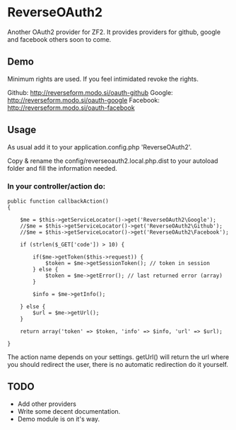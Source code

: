 ReverseOAuth2
===========

Another OAuth2 provider for ZF2. It provides providers for github, google and facebook others soon to come.

Demo
----
Minimum rights are used. If you feel intimidated revoke the rights.

Github: http://reverseform.modo.si/oauth-github
Google: http://reverseform.modo.si/oauth-google
Facebook: http://reverseform.modo.si/oauth-facebook

Usage
-----

As usual add it to your application.config.php 'ReverseOAuth2'.

Copy & rename the config/reverseoauth2.local.php.dist to your autoload folder and fill the information needed. 

### In your controller/action do:

    public function callbackAction()
    {

        $me = $this->getServiceLocator()->get('ReverseOAuth2\Google');
        //$me = $this->getServiceLocator()->get('ReverseOAuth2\Github');
        //$me = $this->getServiceLocator()->get('ReverseOAuth2\Facebook');

        if (strlen($_GET['code']) > 10) {
        	
        	if($me->getToken($this->request)) {
        		$token = $me->getSessionToken(); // token in session
        	} else {
        		$token = $me->getError(); // last returned error (array)
        	}
            
            $info = $me->getInfo();
            
        } else {
            $url = $me->getUrl();
        }

        return array('token' => $token, 'info' => $info, 'url' => $url);

    }
    
The action name depends on your settings. getUrl() will return the url where you should redirect the user, there is no automatic redirection do it yourself.


TODO
----
* Add other providers
* Write some decent documentation.
* Demo module is on it's way.